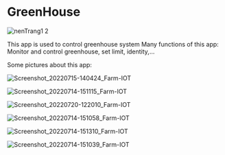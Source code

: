 # GreenHouse

![nenTrang1 2](https://user-images.githubusercontent.com/107113303/230140251-3bc4f17c-d661-40c8-a74d-c2df69ecb4d7.png)


This app is used to control greenhouse system
Many functions of this app: Monitor and control greenhouse, set limit, identity,...

Some pictures about this app:

![Screenshot_20220715-140424_Farm-IOT](https://user-images.githubusercontent.com/107113303/230140020-06c5898e-12f9-42e5-83dc-6dbc775521cb.jpg)

![Screenshot_20220714-151115_Farm-IOT](https://user-images.githubusercontent.com/107113303/230139076-4585fce8-85da-4b64-abc5-ebbda44cc225.jpg)

![Screenshot_20220720-122010_Farm-IOT](https://user-images.githubusercontent.com/107113303/230139229-509b00f8-0f57-4335-9bfe-e48a796b91b9.jpg)

![Screenshot_20220714-151058_Farm-IOT](https://user-images.githubusercontent.com/107113303/230139386-6776af97-2fcd-4805-be73-35bf07714a35.jpg)

![Screenshot_20220714-151310_Farm-IOT](https://user-images.githubusercontent.com/107113303/230139462-b4ef021d-aa79-49dc-bea3-58e40463f44e.jpg)

![Screenshot_20220714-151039_Farm-IOT](https://user-images.githubusercontent.com/107113303/230139548-2393c23b-d6ba-4647-9ab0-595737b6d793.jpg)
